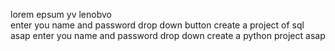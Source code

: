 lorem epsum
yv
lenobvo
<br>
enter you name and password drop down button
create  a project of sql asap
enter you name and password drop down
create a python project asap


